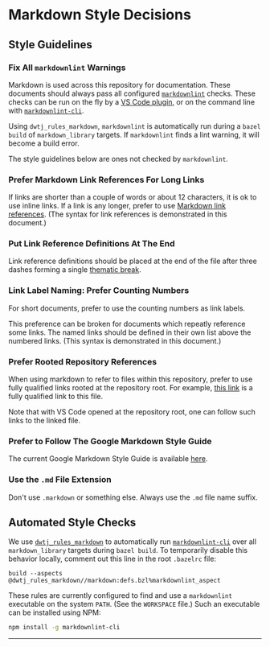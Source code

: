 # Markdown Style Decisions

## Style Guidelines

### Fix All `markdownlint` Warnings

Markdown is used across this repository for documentation. These documents
should always pass all configured [`markdownlint`][1] checks. These checks
can be run on the fly by a [VS Code plugin][2], or on the command line with
[`markdownlint-cli`][github-markdownlint-cli].

Using `dwtj_rules_markdown`, `markdownlint` is automatically run during a
`bazel build` of `markdown_library` targets. If `markdownlint` finds a lint
warning, it will become a build error.

The style guidelines below are ones not checked by `markdownlint`.

### Prefer Markdown Link References For Long Links

If links are shorter than a couple of words or about 12 characters, it is ok to
use inline links. If a link is any longer, prefer to use [Markdown link
references][3]. (The syntax for link references is demonstrated in this
document.)

### Put Link Reference Definitions At The End

Link reference definitions should be placed at the end of the file after three
dashes forming a single [thematic break][4].

### Link Label Naming: Prefer Counting Numbers

For short documents, prefer to use the counting numbers as link labels.

This preference can be broken for documents which repeatly reference some
links. The named links should be defined in their own list above the numbered
links. (This syntax is demonstrated in this document.)

### Prefer Rooted Repository References

When using markdown to refer to files within this repository, prefer to use
fully qualified links rooted at the repository root. For example, [this link][5]
is a fully qualified link to this file.

Note that with VS Code opened at the repository root, one can follow such
links to the linked file.

### Prefer to Follow The Google Markdown Style Guide

The current Google Markdown Style Guide is available [here][6].

### Use the `.md` File Extension

Don't use `.markdown` or something else. Always use the `.md` file name suffix.

## Automated Style Checks

We use [`dwtj_rules_markdown`][7] to automatically run
[`markdownlint-cli`][github-markdownlint-cli] over all `markdown_library`
targets during `bazel build`. To temporarily disable this behavior locally,
comment out this line in the root `.bazelrc` file:

```bazelrc
build --aspects @dwtj_rules_markdown//markdown:defs.bzl%markdownlint_aspect
```

These rules are currently configured to find and use a `markdownlint` executable
on the system `PATH`. (See the `WORKSPACE` file.) Such an executable can be
installed using NPM:

```sh
npm install -g markdownlint-cli
```

---

[github-markdownlint-cli]: https://github.com/igorshubovych/markdownlint-cli

[1]: https://github.com/DavidAnson/markdownlint
[2]: https://marketplace.visualstudio.com/items?itemName=DavidAnson.vscode-markdownlint
[3]: https://spec.commonmark.org/0.28/#link-reference-definitions
[4]: https://spec.commonmark.org/0.28/#thematic-break
[5]: /architecture/decisions/style/markdown.md
[6]: https://github.com/google/styleguide/blob/505ba68c74eb97e6966f60907ce893001bedc706/docguide/style.md
[7]: https://github.com/dwtj/dwtj_rules_markdown
